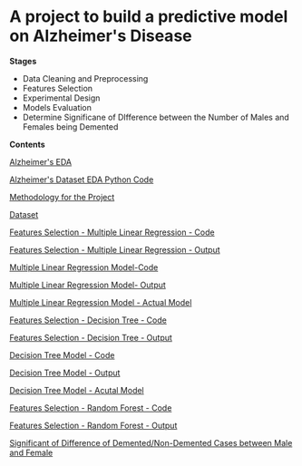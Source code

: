 # A project to build a predictive model on Alzheimer's Disease

**Stages**
* Data Cleaning and Preprocessing
* Features Selection
* Experimental Design
* Models Evaluation
* Determine Significane of DIfference between the Number of Males and Females being Demented

**Contents**

[Alzheimer's EDA](https://github.com/yinmanli/alzheimer_research/blob/main/Alzheimer_EDA.html)

[Alzheimer's Dataset EDA Python Code](https://github.com/yinmanli/alzheimer_research/blob/main/alzheimer_EDA.ipynb)

[Methodology for the Project](https://github.com/yinmanli/alzheimer_research/blob/main/Methodology.pdf) 

[Dataset](https://github.com/yinmanli/alzheimer_research/blob/main/dataset.csv)

[Features Selection - Multiple Linear Regression - Code](https://github.com/yinmanli/alzheimer_research/blob/main/00_Multiple_Linear_Regression_Alzheimer.ipynb)

[Features Selection - Multiple Linear Regression - Output](https://github.com/yinmanli/alzheimer_research/blob/main/00_Multiple_Linear_Regression_Alzheimer.html)

[Multiple Linear Regression Model-Code](https://github.com/yinmanli/alzheimer_research/blob/main/01_Multiple_Linear_Regression_model_Alzheimer.ipynb)

[Multiple Linear Regression Model- Output](https://github.com/yinmanli/alzheimer_research/blob/main/01_Multiple_Linear_Regression_model_Alzheimer.html)

[Multiple Linear Regression Model - Actual Model](https://github.com/yinmanli/alzheimer_research/blob/main/multiple_LR.pkl)

[Features Selection - Decision Tree - Code](https://github.com/yinmanli/alzheimer_research/blob/main/10_Decision_Tree_Alzheimer.ipynb)

[Features Selection - Decision Tree - Output](https://github.com/yinmanli/alzheimer_research/blob/main/10_Decision_Tree_Alzheimer.html)

[Decision Tree Model - Code](https://github.com/yinmanli/alzheimer_research/blob/main/11_Decision_Tree_Model_Alzheimer.ipynb)

[Decision Tree Model - Output](https://github.com/yinmanli/alzheimer_research/blob/main/11_Decision_Tree_Model_Alzheimer.html)

[Decision Tree Model - Acutal Model](https://github.com/yinmanli/alzheimer_research/blob/main/alzheinmer_tree.pkl)

[Features Selection - Random Forest - Code](https://github.com/yinmanli/alzheimer_research/blob/main/20_Random_Forest_Alzheimer.ipynb)

[Features Selection - Random Forest - Output](https://github.com/yinmanli/alzheimer_research/blob/main/20_Random_Forest_Alzheimer.html)

[Significant of Difference of Demented/Non-Demented Cases between Male and Female](https://github.com/yinmanli/alzheimer_research/blob/main/30_Male_Female_Alzheimer.ipynb)



